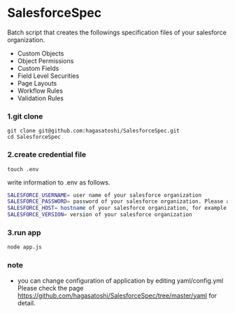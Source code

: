SalesforceSpec
============
Batch script that creates the followings specification files of your salesforce organization.
* Custom Objects
* Object Permissions
* Custom Fields
* Field Level Securities
* Page Layouts
* Workflow Rules
* Validation Rules


### 1.git clone

```
git clone git@github.com:hagasatoshi/SalesforceSpec.git
cd SalesforceSpec
```

### 2.create credential file

```
touch .env
```

write information to .env as follows.

```bash
SALESFORCE_USERNAME= user name of your salesforce organization
SALESFORCE_PASSWORD= password of your salesforce organization. Please append security token if required
SALESFORCE_HOST= hostname of your salesforce organization, for example ap.salesforce.com
SALESFORCE_VERSION= version of your salesforce organization
```

### 3.run app

```bash
node app.js
```

### note
* you can change configuration of application by editing yaml/config.yml <br/>
Please check the page https://github.com/hagasatoshi/SalesforceSpec/tree/master/yaml for detail.



